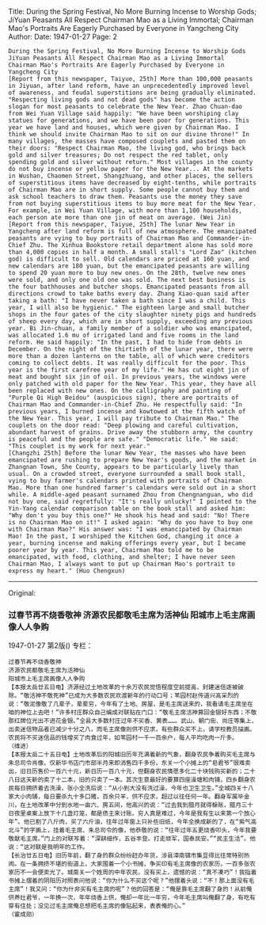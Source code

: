 Title: During the Spring Festival, No More Burning Incense to Worship Gods; JiYuan Peasants All Respect Chairman Mao as a Living Immortal; Chairman Mao's Portraits Are Eagerly Purchased by Everyone in Yangcheng City
Author:
Date: 1947-01-27
Page: 2

    During the Spring Festival, No More Burning Incense to Worship Gods
    JiYuan Peasants All Respect Chairman Mao as a Living Immortal
    Chairman Mao's Portraits Are Eagerly Purchased by Everyone in Yangcheng City
    [Report from this newspaper, Taiyue, 25th] More than 100,000 peasants in Jiyuan, after land reform, have an unprecedentedly improved level of awareness, and feudal superstitions are being gradually eliminated. "Respecting living gods and not dead gods" has become the action slogan for most peasants to celebrate the New Year. Zhao Chuan-dao from Wei Yuan Village said happily: "We have been worshiping clay statues for generations, and we have been poor for generations. This year we have land and houses, which were given by Chairman Mao. I think we should invite Chairman Mao to sit on our divine throne!" In many villages, the masses have composed couplets and pasted them on their doors: "Respect Chairman Mao, the living god, who brings back gold and silver treasures; Do not respect the red tablet, only spending gold and silver without return." Most villages in the county do not buy incense or yellow paper for the New Year... At the markets in Wushan, Chaomen Street, Shangzhuang, and other places, the sellers of superstitious items have decreased by eight-tenths, while portraits of Chairman Mao are in short supply. Some people cannot buy them and ask school teachers to draw them. Peasants use the money they save from not buying superstitious items to buy more meat for the New Year. For example, in Wei Yuan Village, with more than 1,100 households, each person ate more than one jin of meat on average. (Wei Jin)
    [Report from this newspaper, Taiyue, 25th] The lunar New Year in Yangcheng after land reform is full of new atmosphere. The emancipated peasants are vying to buy portraits of Chairman Mao and Commander-in-Chief Zhu. The Xinhua Bookstore retail department alone has sold more than 4,000 copies in half a month. A small stall's "Lord Zao" (kitchen god) is difficult to sell. Old calendars are priced at 160 yuan, and new calendars are 180 yuan, but the emancipated peasants are willing to spend 20 yuan more to buy new ones. On the 28th, twelve new ones were sold, and only one old one was sold. The next best business is the four bathhouses and butcher shops. Emancipated peasants from all directions crowd to take baths every day. Zhang Xiao-quan said after taking a bath: "I have never taken a bath since I was a child. This year, I will also be hygienic." The eighteen large and small butcher shops in the four gates of the city slaughter ninety pigs and hundreds of sheep every day, which are in short supply, exceeding any previous year. Bi Jin-chuan, a family member of a soldier who was emancipated, was allocated 1.6 mu of irrigated land and five rooms in the land reform. He said happily: "In the past, I had to hide from debts in December. On the night of the thirtieth of the lunar year, there were more than a dozen lanterns on the table, all of which were creditors coming to collect debts. It was really difficult for the poor. This year is the first carefree year of my life." He has cut eight jin of meat and bought six jin of oil. In previous years, the windows were only patched with old paper for the New Year. This year, they have all been replaced with new ones. On the calligraphy and painting of "Purple Qi High Beidou" (auspicious sign), there are portraits of Chairman Mao and Commander-in-Chief Zhu. He respectfully said: "In previous years, I burned incense and kowtowed at the fifth watch of the New Year. This year, I will pay tribute to Chairman Mao." The couplets on the door read: "Deep plowing and careful cultivation, abundant harvest of grains. Drive away the stubborn army, the country is peaceful and the people are safe." "Democratic life." He said: "This couplet is my work for next year."
    [Changzhi 25th] Before the lunar New Year, the masses who have been emancipated are rushing to prepare New Year's goods, and the market in Zhangnan Town, She County, appears to be particularly lively than usual. On a crowded street, everyone surrounded a small book stall, vying to buy farmer's calendars printed with portraits of Chairman Mao. More than one hundred farmer's calendars were sold out in a short while. A middle-aged peasant surnamed Zhou from Chengnanguan, who did not buy one, said regretfully: "It's really unlucky!" I pointed to the Yin-Yang calendar comparison table on the book stall and asked him: "Why don't you buy this one?" He shook his head and said: "No! There is no Chairman Mao on it!" I asked again: "Why do you have to buy one with Chairman Mao?" His answer was: "I was emancipated by Chairman Mao! In the past, I worshiped the Kitchen God, changing it once a year, burning incense and making offerings every year, but I became poorer year by year. This year, Chairman Mao told me to be emancipated, with food, clothing, and shelter; I have never seen Chairman Mao, I always want to put up Chairman Mao's portrait to express my heart." (Huo Chengxun)



<hr /> 

Original: 


### 过春节再不烧香敬神  济源农民都敬毛主席为活神仙  阳城市上毛主席画像人人争购

1947-01-27
第2版()
专栏：

    过春节再不烧香敬神
    济源农民都敬毛主席为活神仙
    阳城市上毛主席画像人人争购
    【本报太岳廿五日电】济源经过土地改革的十余万农民觉悟程度空前提高，封建迷信逐被破除。“敬活神不敬死神”已成为大多数农民欢渡新年的行动口号；苇园村赵传道兴高采烈的说：“敬泥像敬了几辈子，辈辈穷，今年有了土地、房屋，是毛主席送来的，我看请毛主席坐在咱的神位上去吧！”许多村庄群众自己编成对联贴在门口：“敬毛主席活神算回金银好东西；不敬那红牌位光出不进花金银。”全县大多数村庄过年不买香、黄表……。武山、朝门街、尚庄等集上，出卖迷信物品者已减少十分之八，而毛主席像则供不应求，有些群众买不上，请学校教员描画。农民将不买迷信品的钱增买了肉食过年，如苇园村一千一百余户，每人平均吃肉一斤多。          （维进）
    【本报太岳二十五日电】土地改革后的阳城旧历年充满着新的气象，翻身农民争着购买毛主席与朱总司令肖像，仅新华书店门市部半月来即消售四千多份，东关一个小摊上的“皂君爷”很难卖出，旧日历售价一百六十元，新日历一百八十元，但翻身农民情愿多化二十块钱购买新的；二十八日这天新的卖了十二本，旧的只卖了一本。其次生意最好的要算四座澡塘和肉铺，四乡翻身农民每日拥挤着去洗澡，张小全洗后说：“从小到大没有洗过澡，今年也卫生卫生。”全城四关十八家大小肉铺，每日要杀九十多口猪，百余只羊，供不应求，超过以往任何一年。翻身军属毕金川，在土地改革中分到水地一亩六、房五间，他高兴的说：“过去我到腊月就得躲账，腊月三十日夜里桌案上放下十几盏灯笼，都是债主来讨账。穷人真是难过，今年是我有生以来第一个放心年”。他已割了八斤肉，买了六斤油，往年过年窗上只补些旧纸，今年全换成新的了，在“紫气高北斗”的字画上，挂着毛主席、朱总司令的像，他恭敬的说：“往年过年五更烧香叩头，今年我要敬献毛主席。”门上的对联写着：“深耕细作，五谷丰登。打走顽军，国泰民安。”“民主生活”。他说：“这对联是我明年的工作。
    【长治廿五日电】旧历年前，翻了身的群众纷纷赶办年货，涉县漳南镇市集显得比往常特别热闹。在一条拥挤不堪的街道上，大家围着一个小书摊，争买印有毛主席像的农家历，一百多张农家历不一会便卖光了。城南关一个姓周的中年农民，没有买上，遗憾的说：“真不凑巧”！我指着书摊上摆着的阴阳历对照表问他说：“你为什么不买这个呢？”他摆着头说：“不！那上面没有毛主席”！我又问：“你为什非买有毛主席的呢”？他的回答是：“俺是靠毛主席翻了身的！从前俺供养灶君爷，一年换一次，年年烧香上供，俺却一年比一年穷，今年毛主席叫俺翻了身，有吃有穿有住处；没见过毛主席俺总想把毛主席的像贴起来，表表俺的心。”  
    （霍成勋）

